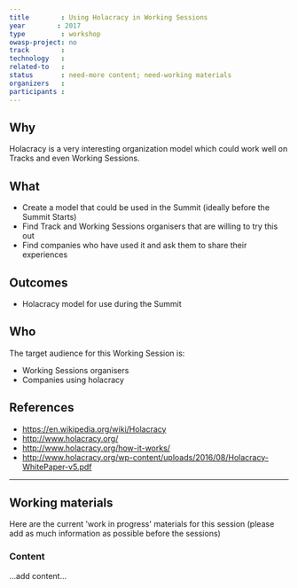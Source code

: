 ```yaml
---
title        : Using Holacracy in Working Sessions
year		: 2017
type         : workshop
owasp-project: no
track        :
technology   :
related-to   :
status       : need-more content; need-working materials
organizers   :
participants :
---
```


## Why

Holacracy is a very interesting organization model which could work well on Tracks and even Working Sessions.

## What

 - Create a model that could be used in the Summit (ideally before the Summit Starts)
 - Find Track and Working Sessions organisers that are willing to try this out
 - Find companies who have used it and ask them to share their experiences
 
## Outcomes

- Holacracy model for use during the Summit

## Who

The target audience for this Working Session is:

 - Working Sessions organisers
 - Companies using holacracy

## References

 - https://en.wikipedia.org/wiki/Holacracy
 - http://www.holacracy.org/
 - http://www.holacracy.org/how-it-works/
 - http://www.holacracy.org/wp-content/uploads/2016/08/Holacracy-WhitePaper-v5.pdf
 
 --- 

## Working materials

Here are the current 'work in progress' materials for this session (please add as much information as possible before the sessions)

### Content

...add content...
